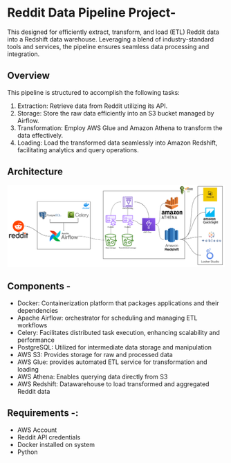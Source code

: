 # Reddit Data Pipeline Project-

This designed for efficiently extract, transform, and load (ETL) Reddit data into a Redshift data warehouse. Leveraging a blend of industry-standard tools and services, the pipeline ensures seamless data processing and integration.

## Overview
This pipeline is structured to accomplish the following tasks:
1) Extraction: Retrieve data from Reddit utilizing its API.
2) Storage: Store the raw data efficiently into an S3 bucket managed by Airflow.
3) Transformation: Employ AWS Glue and Amazon Athena to transform the data effectively.
4) Loading: Load the transformed data seamlessly into Amazon Redshift, facilitating analytics and query operations.

## Architecture
![Pipeline Architecture](RedditDataEngineering.png)

## Components - 
- Docker: Containerization platform that packages applications and their dependencies
- Apache Airflow: orchestrator for scheduling and managing ETL workflows
- Celery: Facilitates distributed task execution, enhancing scalability and performance
- PostgreSQL: Utilized for intermediate data storage and manipulation
- AWS S3: Provides storage for raw and processed data
- AWS Glue: provides automated ETL service for transformation and loading
- AWS Athena: Enables querying data directly from S3
- AWS Redshift: Datawarehouse to load transformed and aggregated Reddit data

## Requirements -:
- AWS Account
- Reddit API credentials
- Docker installed on system
- Python






